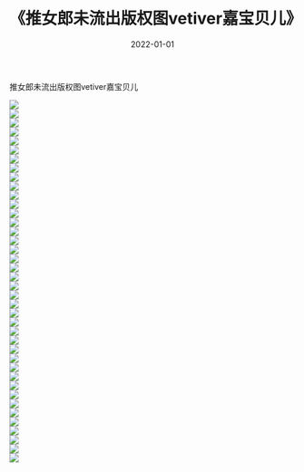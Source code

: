 ﻿---
layout: post
title:  《推女郎未流出版权图vetiver嘉宝贝儿》
date:   2022-01-01
img: http://pic.660000.xyz/1:/性感/2022/推女郎未流出版权图vetiver嘉宝贝儿/000.jpg
categories: [美女, 清纯, 唯美]
---

推女郎未流出版权图vetiver嘉宝贝儿

  ![](http://pic.660000.xyz/1:/性感/2022/推女郎未流出版权图vetiver嘉宝贝儿/001.jpg) <br> ![](http://pic.660000.xyz/1:/性感/2022/推女郎未流出版权图vetiver嘉宝贝儿/002.jpg) <br> ![](http://pic.660000.xyz/1:/性感/2022/推女郎未流出版权图vetiver嘉宝贝儿/003.jpg) <br> ![](http://pic.660000.xyz/1:/性感/2022/推女郎未流出版权图vetiver嘉宝贝儿/004.jpg) <br> ![](http://pic.660000.xyz/1:/性感/2022/推女郎未流出版权图vetiver嘉宝贝儿/005.jpg) <br> ![](http://pic.660000.xyz/1:/性感/2022/推女郎未流出版权图vetiver嘉宝贝儿/006.jpg) <br> ![](http://pic.660000.xyz/1:/性感/2022/推女郎未流出版权图vetiver嘉宝贝儿/007.jpg) <br> ![](http://pic.660000.xyz/1:/性感/2022/推女郎未流出版权图vetiver嘉宝贝儿/008.jpg) <br> ![](http://pic.660000.xyz/1:/性感/2022/推女郎未流出版权图vetiver嘉宝贝儿/009.jpg) <br> ![](http://pic.660000.xyz/1:/性感/2022/推女郎未流出版权图vetiver嘉宝贝儿/010.jpg) <br> ![](http://pic.660000.xyz/1:/性感/2022/推女郎未流出版权图vetiver嘉宝贝儿/011.jpg) <br> ![](http://pic.660000.xyz/1:/性感/2022/推女郎未流出版权图vetiver嘉宝贝儿/012.jpg) <br> ![](http://pic.660000.xyz/1:/性感/2022/推女郎未流出版权图vetiver嘉宝贝儿/013.jpg) <br> ![](http://pic.660000.xyz/1:/性感/2022/推女郎未流出版权图vetiver嘉宝贝儿/014.jpg) <br> ![](http://pic.660000.xyz/1:/性感/2022/推女郎未流出版权图vetiver嘉宝贝儿/015.jpg) <br> ![](http://pic.660000.xyz/1:/性感/2022/推女郎未流出版权图vetiver嘉宝贝儿/016.jpg) <br> ![](http://pic.660000.xyz/1:/性感/2022/推女郎未流出版权图vetiver嘉宝贝儿/017.jpg) <br> ![](http://pic.660000.xyz/1:/性感/2022/推女郎未流出版权图vetiver嘉宝贝儿/018.jpg) <br> ![](http://pic.660000.xyz/1:/性感/2022/推女郎未流出版权图vetiver嘉宝贝儿/019.jpg) <br> ![](http://pic.660000.xyz/1:/性感/2022/推女郎未流出版权图vetiver嘉宝贝儿/020.jpg) <br> ![](http://pic.660000.xyz/1:/性感/2022/推女郎未流出版权图vetiver嘉宝贝儿/021.jpg) <br> ![](http://pic.660000.xyz/1:/性感/2022/推女郎未流出版权图vetiver嘉宝贝儿/022.jpg) <br> ![](http://pic.660000.xyz/1:/性感/2022/推女郎未流出版权图vetiver嘉宝贝儿/023.jpg) <br> ![](http://pic.660000.xyz/1:/性感/2022/推女郎未流出版权图vetiver嘉宝贝儿/024.jpg) <br> ![](http://pic.660000.xyz/1:/性感/2022/推女郎未流出版权图vetiver嘉宝贝儿/025.jpg) <br> ![](http://pic.660000.xyz/1:/性感/2022/推女郎未流出版权图vetiver嘉宝贝儿/026.jpg) <br> ![](http://pic.660000.xyz/1:/性感/2022/推女郎未流出版权图vetiver嘉宝贝儿/027.jpg) <br> ![](http://pic.660000.xyz/1:/性感/2022/推女郎未流出版权图vetiver嘉宝贝儿/028.jpg) <br> ![](http://pic.660000.xyz/1:/性感/2022/推女郎未流出版权图vetiver嘉宝贝儿/029.jpg) <br> ![](http://pic.660000.xyz/1:/性感/2022/推女郎未流出版权图vetiver嘉宝贝儿/030.jpg) <br> ![](http://pic.660000.xyz/1:/性感/2022/推女郎未流出版权图vetiver嘉宝贝儿/031.jpg) <br> ![](http://pic.660000.xyz/1:/性感/2022/推女郎未流出版权图vetiver嘉宝贝儿/032.jpg) <br> ![](http://pic.660000.xyz/1:/性感/2022/推女郎未流出版权图vetiver嘉宝贝儿/033.jpg) <br> ![](http://pic.660000.xyz/1:/性感/2022/推女郎未流出版权图vetiver嘉宝贝儿/034.jpg) <br> ![](http://pic.660000.xyz/1:/性感/2022/推女郎未流出版权图vetiver嘉宝贝儿/035.jpg) <br> ![](http://pic.660000.xyz/1:/性感/2022/推女郎未流出版权图vetiver嘉宝贝儿/036.jpg) <br> ![](http://pic.660000.xyz/1:/性感/2022/推女郎未流出版权图vetiver嘉宝贝儿/037.jpg) <br> ![](http://pic.660000.xyz/1:/性感/2022/推女郎未流出版权图vetiver嘉宝贝儿/038.jpg) <br> ![](http://pic.660000.xyz/1:/性感/2022/推女郎未流出版权图vetiver嘉宝贝儿/039.jpg) <br> ![](http://pic.660000.xyz/1:/性感/2022/推女郎未流出版权图vetiver嘉宝贝儿/040.jpg) <br>